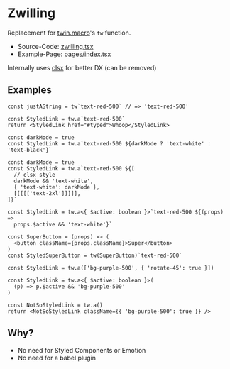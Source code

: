 # Zwilling

Replacement for [twin.macro](https://github.com/ben-rogerson/twin.macro)'s `tw` function.

- Source-Code: [zwilling.tsx](/src/lib/zwilling.tsx)
- Example-Page: [pages/index.tsx](/src/pages/index.tsx)

Internally uses [clsx](https://www.npmjs.com/package/clsx) for better DX (can be removed)

## Examples

```tsx
const justAString = tw`text-red-500` // => 'text-red-500'
```

```tsx
const StyledLink = tw.a`text-red-500`
return <StyledLink href="#typed">Whoop</StyledLink>
```

```tsx
const darkMode = true
const StyledLink = tw.a`text-red-500 ${darkMode ? 'text-white' : 'text-black'}`
```

```tsx
const darkMode = true
const StyledLink = tw.a`text-red-500 ${[
  // clsx style
  darkMode && 'text-white',
  { 'text-white': darkMode },
  [[[[['text-2xl']]]]],
]}`
```

```tsx
const StyledLink = tw.a<{ $active: boolean }>`text-red-500 ${(props) =>
  props.$active && 'text-white'}`
```

```tsx
const SuperButton = (props) => (
  <button className={props.className}>Super</button>
)
const StyledSuperButton = tw(SuperButton)`text-red-500`
```

```tsx
const StyledLink = tw.a(['bg-purple-500', { 'rotate-45': true }])
```

```tsx
const StyledLink = tw.a<{ $active: boolean }>(
  (p) => p.$active && 'bg-purple-500'
)
```

```tsx
const NotSoStyledLink = tw.a()
return <NotSoStyledLink className={{ 'bg-purple-500': true }} />
```

## Why?

- No need for Styled Components or Emotion
- No need for a babel plugin
